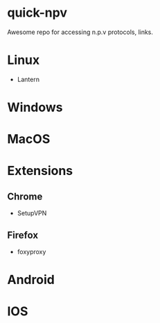# quick-npv
Awesome repo for accessing n.p.v protocols, links. 


# Linux

- Lantern


# Windows



# MacOS


# Extensions
## Chrome

- SetupVPN


## Firefox

- foxyproxy


# Android


# IOS
